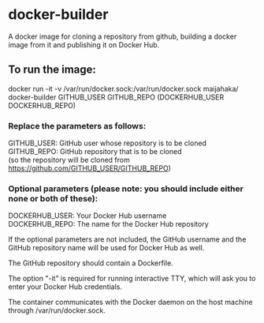 # docker-builder

A docker image for cloning a repository from github, building a docker image from it and publishing it on Docker Hub.

## To run the image:
docker run -it -v /var/run/docker.sock:/var/run/docker.sock maijahaka/  docker-builder GITHUB_USER GITHUB_REPO (DOCKERHUB_USER DOCKERHUB_REPO)

### Replace the parameters as follows:
GITHUB_USER: GitHub user whose repository is to be cloned  
GITHUB_REPO: GitHub repository that is to be cloned  
(so the repository will be cloned from https://github.com/GITHUB_USER/GITHUB_REPO)  

### Optional parameters (please note: you should include either none or both of these):
DOCKERHUB_USER: Your Docker Hub username  
DOCKERHUB_REPO: The name for the Docker Hub repository  

If the optional parameters are not included, the GitHub username and the GitHub repository name will be used for Docker Hub as well.

The GitHub repository should contain a Dockerfile.

The option "-it" is required for running interactive TTY, which will ask you to enter your Docker Hub credentials.

The container communicates with the Docker daemon on the host machine through /var/run/docker.sock.

